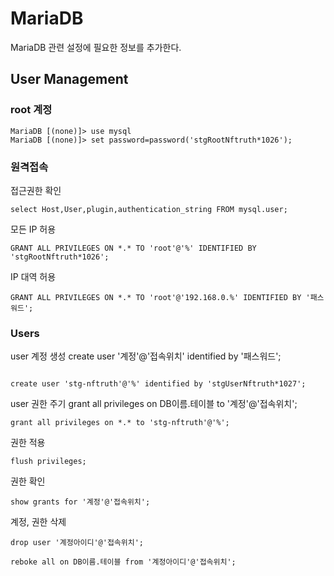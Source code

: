 
# MariaDB
MariaDB 관련 설정에 필요한 정보를 추가한다.

## User Management
### root 계정 
```
MariaDB [(none)]> use mysql
MariaDB [(none)]> set password=password('stgRootNftruth*1026');
```
### 원격접속
접근권한 확인
```
select Host,User,plugin,authentication_string FROM mysql.user;
```

모든 IP 허용
```
GRANT ALL PRIVILEGES ON *.* TO 'root'@'%' IDENTIFIED BY 'stgRootNftruth*1026';
```
IP 대역 허용
```
GRANT ALL PRIVILEGES ON *.* TO 'root'@'192.168.0.%' IDENTIFIED BY '패스워드';
```


### Users
user 계정 생성
create user '계정'@'접속위치' identified by '패스워드';
```

create user 'stg-nftruth'@'%' identified by 'stgUserNftruth*1027';
```
user 권한 주기
grant all privileges on DB이름.테이블 to '계정'@'접속위치';
```
grant all privileges on *.* to 'stg-nftruth'@'%';
```

권한 적용
```
flush privileges;
```
권한 확인
```
show grants for '계정'@'접속위치';
```

계정, 권한 삭제
```
drop user '계정아이디'@'접속위치';

reboke all on DB이름.테이블 from '계정아이디'@'접속위치';
```


